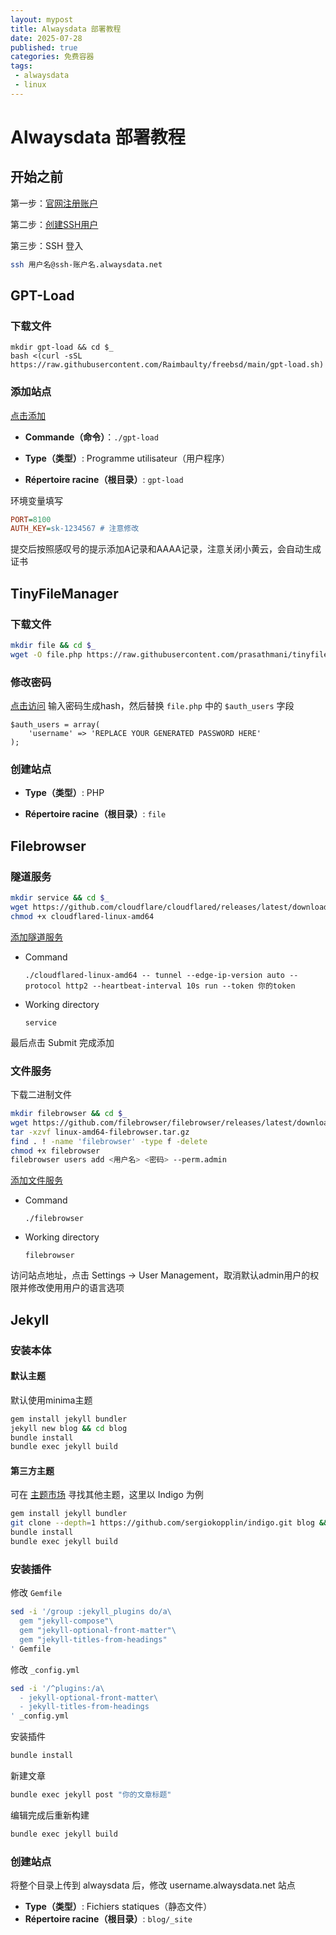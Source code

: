 ```yaml
---
layout: mypost
title: Alwaysdata 部署教程
date: 2025-07-28
published: true
categories: 免费容器
tags: 
 - alwaysdata
 - linux
---
```


# Alwaysdata 部署教程

## 开始之前

第一步：[官网注册账户](https://www.alwaysdata.com/en/register/)

第二步：[创建SSH用户](https://admin.alwaysdata.com/ssh/add/)

第三步：SSH 登入

```bash
ssh 用户名@ssh-账户名.alwaysdata.net
```



## GPT-Load

### 下载文件

```
mkdir gpt-load && cd $_
bash <(curl -sSL https://raw.githubusercontent.com/Raimbaulty/freebsd/main/gpt-load.sh)
```
### 添加站点

[点击添加](https://admin.alwaysdata.com/site/add/) 

- **Commande（命令）**：`./gpt-load`

- **Type（类型）**: Programme utilisateur（用户程序）
- **Répertoire racine（根目录）**: `gpt-load`

环境变量填写

```ini
PORT=8100
AUTH_KEY=sk-1234567 # 注意修改
```

提交后按照感叹号的提示添加A记录和AAAA记录，注意关闭小黄云，会自动生成证书



## TinyFileManager

### 下载文件

```bash
mkdir file && cd $_
wget -O file.php https://raw.githubusercontent.com/prasathmani/tinyfilemanager/master/tinyfilemanager.php
```

### 修改密码

[点击访问](https://tinyfilemanager.github.io/docs/pwd.html) 输入密码生成hash，然后替换 `file.php` 中的 `$auth_users` 字段

```
$auth_users = array(
    'username' => 'REPLACE YOUR GENERATED PASSWORD HERE'
);
```

### 创建站点

- **Type（类型）**: PHP

- **Répertoire racine（根目录）**: `file`



## Filebrowser

### 隧道服务

```bash
mkdir service && cd $_
wget https://github.com/cloudflare/cloudflared/releases/latest/download/cloudflared-linux-amd64
chmod +x cloudflared-linux-amd64
```

[添加隧道服务](https://admin.alwaysdata.com/service/)

- Command

  `./cloudflared-linux-amd64 -- tunnel --edge-ip-version auto --protocol http2 --heartbeat-interval 10s run --token 你的token`

- Working directory

  `service`

最后点击 Submit 完成添加

### 文件服务

下载二进制文件

```bash
mkdir filebrowser && cd $_
wget https://github.com/filebrowser/filebrowser/releases/latest/download/linux-amd64-filebrowser.tar.gz
tar -xzvf linux-amd64-filebrowser.tar.gz
find . ! -name 'filebrowser' -type f -delete
chmod +x filebrowser
filebrowser users add <用户名> <密码> --perm.admin
```

[添加文件服务](https://admin.alwaysdata.com/service/)

- Command

  `./filebrowser`

- Working directory

  `filebrowser`

访问站点地址，点击 Settings → User Management，取消默认admin用户的权限并修改使用用户的语言选项



## Jekyll

### 安装本体

#### 默认主题

默认使用minima主题

```bash
gem install jekyll bundler
jekyll new blog && cd blog
bundle install
bundle exec jekyll build
```

#### 第三方主题

可在 [主题市场](https://www.bestjekyllthemes.com/) 寻找其他主题，这里以 Indigo 为例

```bash
gem install jekyll bundler
git clone --depth=1 https://github.com/sergiokopplin/indigo.git blog && cd blog
bundle install
bundle exec jekyll build
```

### 安装插件

修改 `Gemfile`

```bash
sed -i '/group :jekyll_plugins do/a\
  gem "jekyll-compose"\
  gem "jekyll-optional-front-matter"\
  gem "jekyll-titles-from-headings"
' Gemfile
```

修改 `_config.yml`

```bash
sed -i '/^plugins:/a\
  - jekyll-optional-front-matter\
  - jekyll-titles-from-headings
' _config.yml
```

安装插件

```bash
bundle install
```

新建文章

```bash
bundle exec jekyll post "你的文章标题"
```

编辑完成后重新构建

```bash
bundle exec jekyll build
```

### 创建站点

将整个目录上传到 alwaysdata 后，修改 username.alwaysdata.net 站点

- **Type（类型）**: Fichiers statiques（静态文件）
- **Répertoire racine（根目录）**: `blog/_site`